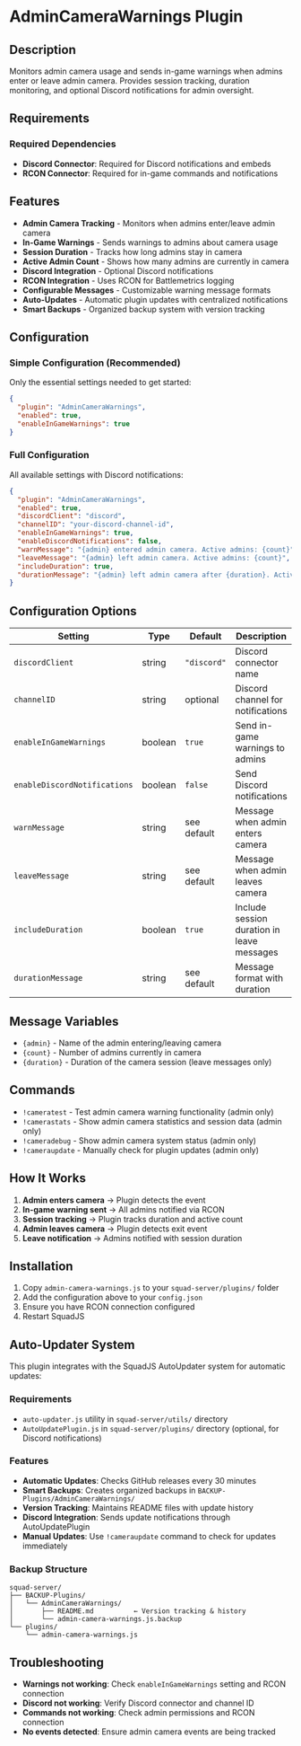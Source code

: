 # AdminCameraWarnings Plugin

## Description
Monitors admin camera usage and sends in-game warnings when admins enter or leave admin camera. Provides session tracking, duration monitoring, and optional Discord notifications for admin oversight.

## Requirements

### Required Dependencies
- **Discord Connector**: Required for Discord notifications and embeds
- **RCON Connector**: Required for in-game commands and notifications

## Features
- **Admin Camera Tracking** - Monitors when admins enter/leave admin camera
- **In-Game Warnings** - Sends warnings to admins about camera usage
- **Session Duration** - Tracks how long admins stay in camera
- **Active Admin Count** - Shows how many admins are currently in camera
- **Discord Integration** - Optional Discord notifications
- **RCON Integration** - Uses RCON for Battlemetrics logging
- **Configurable Messages** - Customizable warning message formats
- **Auto-Updates** - Automatic plugin updates with centralized notifications
- **Smart Backups** - Organized backup system with version tracking

## Configuration

### Simple Configuration (Recommended)
Only the essential settings needed to get started:
```json
{
  "plugin": "AdminCameraWarnings",
  "enabled": true,
  "enableInGameWarnings": true
}
```

### Full Configuration
All available settings with Discord notifications:
```json
{
  "plugin": "AdminCameraWarnings",
  "enabled": true,
  "discordClient": "discord",
  "channelID": "your-discord-channel-id",
  "enableInGameWarnings": true,
  "enableDiscordNotifications": false,
  "warnMessage": "{admin} entered admin camera. Active admins: {count}",
  "leaveMessage": "{admin} left admin camera. Active admins: {count}",
  "includeDuration": true,
  "durationMessage": "{admin} left admin camera after {duration}. Active admins: {count}"
}
```

## Configuration Options
| Setting | Type | Default | Description |
|---------|------|---------|-------------|
| `discordClient` | string | `"discord"` | Discord connector name |
| `channelID` | string | optional | Discord channel for notifications |
| `enableInGameWarnings` | boolean | `true` | Send in-game warnings to admins |
| `enableDiscordNotifications` | boolean | `false` | Send Discord notifications |
| `warnMessage` | string | see default | Message when admin enters camera |
| `leaveMessage` | string | see default | Message when admin leaves camera |
| `includeDuration` | boolean | `true` | Include session duration in leave messages |
| `durationMessage` | string | see default | Message format with duration |

## Message Variables
- `{admin}` - Name of the admin entering/leaving camera
- `{count}` - Number of admins currently in camera
- `{duration}` - Duration of the camera session (leave messages only)

## Commands
- `!cameratest` - Test admin camera warning functionality (admin only)
- `!camerastats` - Show admin camera statistics and session data (admin only)
- `!cameradebug` - Show admin camera system status (admin only)
- `!cameraupdate` - Manually check for plugin updates (admin only)

## How It Works
1. **Admin enters camera** → Plugin detects the event
2. **In-game warning sent** → All admins notified via RCON
3. **Session tracking** → Plugin tracks duration and active count
4. **Admin leaves camera** → Plugin detects exit event
5. **Leave notification** → Admins notified with session duration

## Installation
1. Copy `admin-camera-warnings.js` to your `squad-server/plugins/` folder
2. Add the configuration above to your `config.json`
3. Ensure you have RCON connection configured
4. Restart SquadJS

## Auto-Updater System
This plugin integrates with the SquadJS AutoUpdater system for automatic updates:

### Requirements
- `auto-updater.js` utility in `squad-server/utils/` directory
- `AutoUpdatePlugin.js` in `squad-server/plugins/` directory (optional, for Discord notifications)

### Features
- **Automatic Updates**: Checks GitHub releases every 30 minutes
- **Smart Backups**: Creates organized backups in `BACKUP-Plugins/AdminCameraWarnings/`
- **Version Tracking**: Maintains README files with update history
- **Discord Integration**: Sends update notifications through AutoUpdatePlugin
- **Manual Updates**: Use `!cameraupdate` command to check for updates immediately

### Backup Structure
```
squad-server/
├── BACKUP-Plugins/
│   └── AdminCameraWarnings/
│       ├── README.md          ← Version tracking & history
│       └── admin-camera-warnings.js.backup
└── plugins/
    └── admin-camera-warnings.js
```

## Troubleshooting
- **Warnings not working**: Check `enableInGameWarnings` setting and RCON connection
- **Discord not working**: Verify Discord connector and channel ID
- **Commands not working**: Check admin permissions and RCON connection
- **No events detected**: Ensure admin camera events are being tracked 
